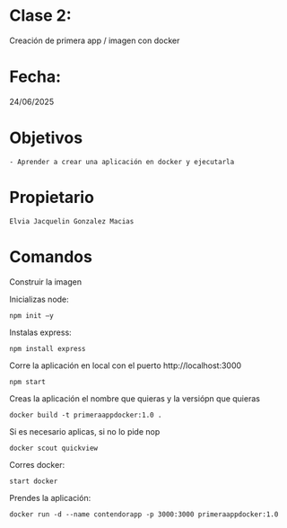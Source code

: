 # Clase 2: 
Creación de primera app / imagen con docker

# Fecha: 
24/06/2025

# Objetivos
    - Aprender a crear una aplicación en docker y ejecutarla


# Propietario
    Elvia Jacquelin Gonzalez Macias
    
# Comandos
Construir la imagen 

 

Inicializas node: 

    npm init –y 

Instalas express: 

    npm install express 

Corre la aplicación en local con el puerto http://localhost:3000 

    npm start 

Creas la aplicación el nombre que quieras y la versiópn que quieras 

    docker build -t primeraappdocker:1.0 . 

 

Si es necesario aplicas, si no lo pide nop 

    docker scout quickview 

Corres docker: 

    start docker 

 
Prendes la aplicación: 

    docker run -d --name contendorapp -p 3000:3000 primeraappdocker:1.0 